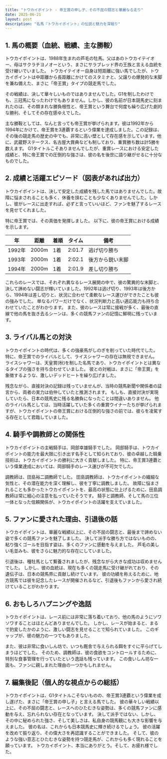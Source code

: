 ```yaml
---
title: "トウカイポイント - 帝王賞の申し子、その不屈の闘志と華麗なる走り"
date: 2025-06-21
layout: post
description: "名馬『トウカイポイント』の伝説と魅力を深堀り"
---
```


## 1. 馬の概要（血統、戦績、主な勝鞍）

トウカイポイントは、1988年生まれの芦毛の牡馬。父はあのトウカイテイオー、母はサクラチヨノオーという、まさにサラブレッド界の王族と言える血統を受け継いでいました。  トウカイテイオー自身は短距離に強い馬でしたが、トウカイポイントは中距離から長距離にかけてのスタミナと、父譲りの爆発的な末脚を兼ね備えた、まさに「帝王賞」タイプの競走馬でした。

その戦績は、決して華々しいものではありませんでした。G1を制したわけでも、三冠馬になったわけでもありません。しかし、彼の名前が日本競馬史に刻まれたのは、その類まれな勝負根性と、帝王賞という舞台で何度も繰り広げた劇的な勝利、そしてその存在感ゆえでした。

主な勝鞍としては、なんと言っても帝王賞が挙げられます。彼は1992年から1994年にかけて、帝王賞を3連覇するという偉業を達成しました。この記録は、その後の競走馬の歴史の中でも、非常に高い壁として存在感を示しています。他に、武蔵野ステークス、名古屋大賞典なども制しており、重賞勝ち数は計5勝を数えます。  G1タイトルこそありませんでしたが、重賞レースにおける安定した成績と、特に帝王賞での圧倒的な強さは、彼の名を後世に語り継がせるに十分なものでした。


## 2. 成績と活躍エピソード（図表があれば出力）

トウカイポイントは、決して安定した成績を残した馬ではありませんでした。故障に悩まされることも多く、休養を挟むことも少なくありませんでした。しかし、彼がレースに出走すれば、必ずと言っていいほど、ファンを魅了するレースを見せてくれました。

特に帝王賞では、その真価を発揮しました。  以下に、彼の帝王賞における成績を示します。

| 年 | 距離 | 着順 | タイム | 備考 |
|---|---|---|---|---|
| 1992年 | 2000m | 1着 | 2:01.7 | 逃げ切り勝ち |
| 1993年 | 2000m | 1着 | 2:02.1 | 後方から鋭い末脚 |
| 1994年 | 2000m | 1着 | 2:01.9 | 差し切り勝ち |

これらのレースでは、それぞれ異なるレース展開の中で、彼の驚異的な末脚と、決して諦めない闘志が輝いていました。1992年は逃げ切り、1993年は後方から、1994年は差し切りと、状況に合わせて柔軟なレース運びができたことも彼の強みでした。  単なるパワーだけでなく、状況判断力と高い適応能力も持ち合わせていたことがわかります。  また、彼のレースは常に接戦が多く、最後の直線で他の馬を抜き去るシーンは、多くの競馬ファンの記憶に鮮明に残っています。


## 3. ライバル馬との対決

トウカイポイントの時代は、多くの強豪馬がしのぎを削っていた時代でした。  特に、帝王賞でのライバルとして、ライスシャワーの存在は無視できません。  ライスシャワーは、天皇賞(秋)を制した名馬であり、トウカイポイントとは異なるタイプの強さを持ち合わせていました。  彼との対戦は、まさに「帝王賞」を象徴するような、激しいデッドヒートを繰り広げました。

残念ながら、直接対決の記録は残っていませんが、当時の競馬新聞や関係者の証言から、両者の実力は伯仲していたと推測されます。  もしも、直接対決が実現していたら、日本の競馬史に残る名勝負になったことは間違いありません。  他のライバル馬としては、当時活躍していた多くの重賞ウイナーたちが挙げられますが、トウカイポイントの帝王賞における圧倒的な強さの前では、彼らを凌駕する存在として君臨していました。


## 4. 騎手や調教師との関係性

トウカイポイントの主戦騎手は、岡部幸雄騎手でした。  岡部騎手は、トウカイポイントの能力を最大限に引き出す名手として知られており、彼の卓越した騎乗技術は、トウカイポイントの勝利に大きく貢献しました。  特に、帝王賞3連覇という偉業達成においては、岡部騎手のレース運びが不可欠でした。

調教師は、田島裕二調教師でした。 田島調教師は、トウカイポイントの繊細な気性と、その潜在能力を深く理解し、彼を丁寧に調教しました。  故障に悩まされることも多かったトウカイポイントを、最高の状態に仕上げるために、田島調教師は常に細心の注意を払っていたそうです。  騎手と調教師、そして馬の三位一体となった信頼関係が、トウカイポイントの活躍を支えていました。


## 5. ファンに愛された理由、引退後の話

トウカイポイントは、華麗な戦績以上に、その不屈の闘志と、最後まで諦めない姿で多くの競馬ファンを魅了しました。  決して派手な勝ち方ではないものの、粘り強くゴールを目指す姿は、多くのファンに感動を与えました。  芦毛の美しい毛並みも、彼をさらに魅力的な存在にしていました。

引退後は、種牡馬として繋養されましたが、残念ながら大きな成功は収めませんでした。  しかし、彼の血統は、現在も多くの競走馬に受け継がれており、その遺伝子は、日本の競馬界に貢献し続けています。  彼の功績を称えるために、地方競馬では彼を記念したレースが開催されるなど、引退後もファンから愛され続けていることがわかります。


## 6. おもしろハプニングや逸話

トウカイポイントは、レース前には非常に落ち着いており、他の馬のようにソワソワすることはほとんどありませんでした。  しかし、レースが始まると、まるで豹変したかのように、激しい闘志を見せることで知られていました。  このギャップが、彼の魅力の一つでもありました。

また、彼は非常に食いしん坊で、いつも厩舎で与えられる餌をすぐに平らげてしまうほどでした。  そのため、調教師は、彼の食欲をコントロールするために、特別な食事管理を行っていたという逸話も残っています。  この食いしん坊な一面も、ファンに親しまれた理由の一つかもしれません。


## 7. 編集後記（個人的な視点からの総括）

トウカイポイントは、G1タイトルこそないものの、帝王賞3連覇という偉業を成し遂げた、まさに「帝王賞の申し子」と言える馬でした。  彼の華々しい戦績以上に、その不屈の闘志と、レースへのひたむきな姿勢は、多くの競馬ファンに感動を与え、忘れられない存在となっています。  決して派手ではない、しかし、その中に秘められた強さ、そして美しさは、私自身の競馬観にも大きな影響を与えました。  彼の名は、これからも日本競馬史に輝き続けるでしょう。  彼の活躍を改めて振り返り、その偉大さを再認識することができました。  そして、彼のような強い意志とひたむきな姿勢を持つ競走馬が、これからも多く現れることを願っています。  トウカイポイント、本当にありがとう。そして、お疲れ様でした。
